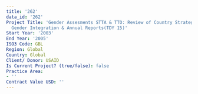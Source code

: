 ```yaml
---
title: '262'
data_id: '262'
Project Title: 'Gender Assesments STTA & TTO: Review of Country Strategy Plans for
  Gender Integration & Annual Reports(TDY 15)'
Start Year: '2003'
End Year: '2005'
ISO3 Code: GBL
Region: Global
Country: Global
Client/ Donor: USAID
Is Current Project? (true/false): false
Practice Area:
- ''
Contract Value USD: ''
---
```


